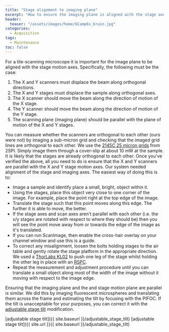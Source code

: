 ```yaml
---
title: "Stage alignment to imaging plane"
excerpt: "How to ensure the imaging plane is aligned with the stage axes"
header:
  teaser: "/assets/images/home/GCamp6s_brain.jpg"
categories:
  - Acquisition
tags: 
  - Maintenance
toc: false
---
```



 For a tile-scanning microscope it is important for the image plane to be aligned with the stage motion axes. Specifically, the following must be the case:

1. The X and Y scanners must displace the beam along orthogonal directions.
2. The X and Y stages must displace the sample along orthogonal axes.
3. The X scanner should move the beam along the direction of motion of the X stage.
4. The Y scanner should move the beam along the direction of motion of the Y stage. 
5. The scanning plane (imaging plane) should be parallel with the plane of motion of the X and Y stages. 

You can measure whether the scanners are orthogonal to each other (ours were not) by imaging a sub-micron grid and checking that the imaged grid lines are orthogonal to each other. 
We use the [2145C 25 micron grids](http://www.2spi.com/search/2145C/) from 2SPI.
Simply image them through a cover-slip at about 10 mW at the sample. 
It is likely that the stages are already orthogonal to each other. 
Once you've verified the above, all you need to do is ensure that the X and Y scanners are parallel with the X and Y stage motion axes. 
Our system needed alignment of the stage and imaging axes. 
The easiest way of doing this is to:

- Image a sample and identify  place a small, bright, object within it.
- Using the stages, place this object very close to one corner of the image. For example, place the point right at the top edge of the image. 
- Translate the stage such that this point moves along this edge. The further it is able to move, the better. 
- If the stage axes and scan axes aren't parallel with each other (i.e. the x/y stages are rotated with respect to where they should be) then you will see the point move away from or towards the edge of the image as it's translated. 
- If you can run ScanImage, then enable the cross-hair overlay on your channel window and use this is a guide.
- To correct any misalignment, loosen the bolts holding stages to the air table and gently rotate the stage platform in the appropriate direction. 
We used a [ThorLabs KL02](https://www.thorlabs.com/thorproduct.cfm?partnumber=KL02) to push one leg of the stage whilst holding the other leg in place with an [RSPC](https://www.thorlabs.com/thorproduct.cfm?partnumber=RSPC).
- Repeat the measurement and adjustment procedure until you can translate a small object along most of the width of the image without it moving with respect to the image edge. 


Ensuring that the imaging plane and the and stage motion plane are parallel is similar. 
We did this by imaging fluorescent microspheres and translating them across the frame and estimating the tilt by focusing with the PIFOC.
If the tilt is unacceptable for your purposes, you can correct it with the [adjustable stage tilt](/adjustable_stage_tilt/) modification.


[adjustable stage tilt]({{ site.baseurl }}/adjustable_stage_tilt) 
[adjustable stage tilt]({{ site.url }}{{ site.baseurl }}/adjustable_stage_tilt) 